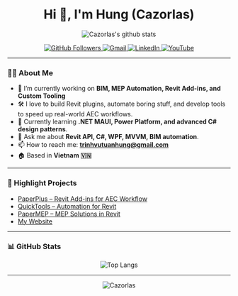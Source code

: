 <!-- Profile README for Cazorlas -->

<h1 align="center">Hi 👋, I'm Hung (Cazorlas)</h1>

<p align="center">
  <img src="https://github-readme-stats.vercel.app/api?username=Cazorlas&show_icons=true&theme=radical" alt="Cazorlas's github stats" />
</p>

<p align="center">
  <a href="https://github.com/Cazorlas?tab=followers">
    <img src="https://img.shields.io/github/followers/Cazorlas?label=Followers&style=social" alt="GitHub Followers" />
  </a>
  <a href="mailto:trinhvutuanhung@gmail.com">
    <img src="https://img.shields.io/badge/Gmail-Contact-red?logo=gmail" alt="Gmail" />
  </a>
  <a href="https://www.linkedin.com/in/h%C3%B9ng-tr%E1%BB%8Bnh-v%C5%A9-tu%E1%BA%A5n-2739b32a6/">
    <img src="https://img.shields.io/badge/LinkedIn-Connect-blue?logo=linkedin" alt="LinkedIn" />
  </a>
<a href="https://www.youtube.com/@paper.engineer">
  <img src="https://img.shields.io/badge/Youtube-Subscribe-red?logo=youtube" alt="YouTube" />
</a>
</p>

---

### 👨‍💻 About Me

- 🔭 I’m currently working on **BIM, MEP Automation, Revit Add-ins, and Custom Tooling**
- 🛠️ I love to build Revit plugins, automate boring stuff, and develop tools to speed up real-world AEC workflows.
- 🌱 Currently learning **.NET MAUI, Power Platform, and advanced C# design patterns**.
- 💬 Ask me about **Revit API, C#, WPF, MVVM, BIM automation**.
- 📫 How to reach me: **trinhvutuanhung@gmail.com**  
- 🏠 Based in **Vietnam 🇻🇳**

---

### 📌 Highlight Projects

- [PaperPlus – Revit Add-ins for AEC Workflow](https://github.com/Cazorlas/PaperPlus)
- [QuickTools – Automation for Revit](https://github.com/Cazorlas/QuickTools)
- [PaperMEP – MEP Solutions in Revit](https://github.com/Cazorlas/PaperMEP)
- [My Website](https://your-website.com)

---

### 📊 GitHub Stats

<p align="center">
  <img src="https://github-readme-stats.vercel.app/api/top-langs/?username=Cazorlas&layout=compact&theme=radical" alt="Top Langs" />
</p>

---

<p align="center">
  <img src="https://komarev.com/ghpvc/?username=Cazorlas&label=Profile%20views&color=0e75b6&style=flat" alt="Cazorlas" />
</p>
